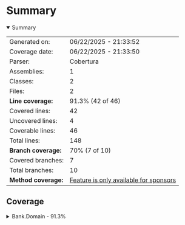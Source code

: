 # Summary
<details open><summary>Summary</summary>

|||
|:---|:---|
| Generated on: | 06/22/2025 - 21:33:52 |
| Coverage date: | 06/22/2025 - 21:33:50 |
| Parser: | Cobertura |
| Assemblies: | 1 |
| Classes: | 2 |
| Files: | 2 |
| **Line coverage:** | 91.3% (42 of 46) |
| Covered lines: | 42 |
| Uncovered lines: | 4 |
| Coverable lines: | 46 |
| Total lines: | 148 |
| **Branch coverage:** | 70% (7 of 10) |
| Covered branches: | 7 |
| Total branches: | 10 |
| **Method coverage:** | [Feature is only available for sponsors](https://reportgenerator.io/pro) |

</details>

## Coverage
<details><summary>Bank.Domain - 91.3%</summary>

|**Name**|**Line**|**Branch**|
|:---|---:|---:|
|**Bank.Domain**|**91.3%**|**70%**|
|Bank.Domain.Cliente|100%||
|Bank.Domain.CuentaAhorro|89.7%|70%|

</details>
